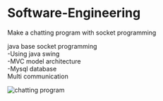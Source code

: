 # Software-Engineering
Make a chatting program with socket programming<div>
<div>
java base socket programming<div>
-Using java swing<div>
-MVC model architecture<div>
-Mysql database<div>
<div>
Multi communication<div>
 
![chatting program](https://user-images.githubusercontent.com/33900239/87551271-162ec700-c6eb-11ea-993c-824685f4181d.JPG)
